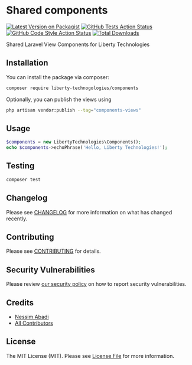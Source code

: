 # Shared components

[![Latest Version on Packagist](https://img.shields.io/packagist/v/liberty-technogologies/components.svg?style=flat-square)](https://packagist.org/packages/liberty-technogologies/components)
[![GitHub Tests Action Status](https://img.shields.io/github/actions/workflow/status/liberty-technogologies/components/run-tests.yml?branch=main&label=tests&style=flat-square)](https://github.com/liberty-technogologies/components/actions?query=workflow%3Arun-tests+branch%3Amain)
[![GitHub Code Style Action Status](https://img.shields.io/github/actions/workflow/status/liberty-technogologies/components/fix-php-code-style-issues.yml?branch=main&label=code%20style&style=flat-square)](https://github.com/liberty-technogologies/components/actions?query=workflow%3A"Fix+PHP+code+style+issues"+branch%3Amain)
[![Total Downloads](https://img.shields.io/packagist/dt/liberty-technogologies/components.svg?style=flat-square)](https://packagist.org/packages/liberty-technogologies/components)

Shared Laravel View Components for Liberty Technologies

## Installation

You can install the package via composer:

```bash
composer require liberty-technogologies/components
```

Optionally, you can publish the views using

```bash
php artisan vendor:publish --tag="components-views"
```

## Usage

```php
$components = new LibertyTechnologies\Components();
echo $components->echoPhrase('Hello, Liberty Technologies!');
```

## Testing

```bash
composer test
```

## Changelog

Please see [CHANGELOG](CHANGELOG.md) for more information on what has changed recently.

## Contributing

Please see [CONTRIBUTING](CONTRIBUTING.md) for details.

## Security Vulnerabilities

Please review [our security policy](../../security/policy) on how to report security vulnerabilities.

## Credits

- [Nessim Abadi](https://github.com/liberty-technogologies)
- [All Contributors](../../contributors)

## License

The MIT License (MIT). Please see [License File](LICENSE.md) for more information.
